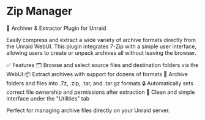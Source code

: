 # Zip Manager
🔧 Archiver & Extractor Plugin for Unraid

Easily compress and extract a wide variety of archive formats directly from the Unraid WebUI. This plugin integrates 7-Zip with a simple user interface, allowing users to create or unpack archives all without leaving the browser.

✅ Features
🗂 Browse and select source files and destination folders via the WebUI
📦 Extract archives with support for dozens of formats
📁 Archive folders and files into .7z, .zip, .tar, and .tar.gz formats
🔒 Automatically sets correct file ownership and permissions after extraction
📜 Clean and simple interface under the "Utilities" tab

Perfect for managing archive files directly on your Unraid server.

